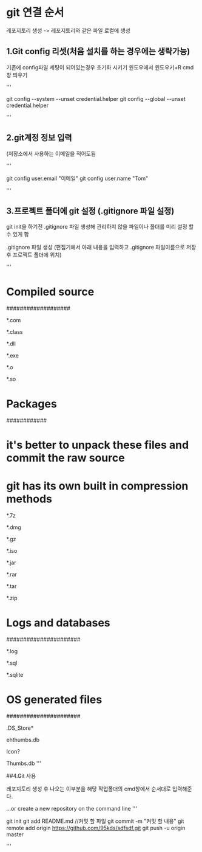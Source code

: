 # git 연결 순서

레포지토리 생성 -> 레포지토리와 같은 파일 로컬에 생성

## 1.Git config 리셋(처음 설치를 하는 경우에는 생략가능)
기존에 config파일 세팅이 되어있는경우 초기화 시키기
윈도우에서 윈도우키+R cmd창 띄우기

'''

git config --system --unset credential.helper
git config --global --unset credential.helper

'''

## 2.git계정 정보 입력

(저장소에서 사용하는 이메일을 적어도됨

'''

git config user.email "이메일"
git config user.name "Tom"

'''


## 3.프로젝트 폴더에 git 설정 (.gitignore 파일 설정)

git init을 하기전 .gitignore 파일 생성해 관리하지 않을 파일이나 폴더를 미리 설정 할 수 있게 함

.gitignore 파일 생성 (편집기에서 아래 내용을 입력하고 .gitignore 파일이름으로 저장 후 프로젝트 폴더에 위치)

'''

# Compiled source #

###################

*.com

*.class

*.dll

*.exe

*.o

*.so

 

# Packages #

############

# it's better to unpack these files and commit the raw source

# git has its own built in compression methods

*.7z

*.dmg

*.gz

*.iso

*.jar

*.rar

*.tar

*.zip

 

# Logs and databases #

######################

*.log

*.sql

*.sqlite

 

# OS generated files #

######################

.DS_Store*

ehthumbs.db

Icon?

Thumbs.db
'''

##4.Git 사용 

레포지토리 생성 후 나오는 이부분을 
해당 작업폴더의 cmd창에서 순서대로 입력해준다.

…or create a new repository on the command line
'''

git init
git add README.md //커밋 할 파일
git commit -m "커밋 할 내용"
git remote add origin https://github.com/95kds/sdfsdf.git
git push -u origin master

'''